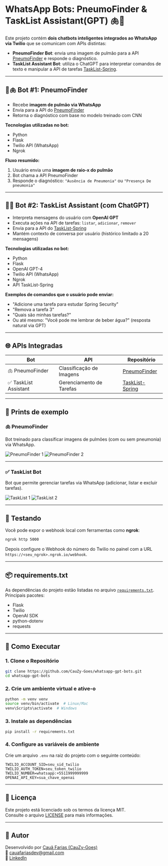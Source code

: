 
# WhatsApp Bots: PneumoFinder & TaskList Assistant(GPT) 🫁🤖

Este projeto contém **dois chatbots inteligentes integrados ao WhatsApp via Twilio** que se comunicam com APIs distintas:

- **PneumoFinder Bot**: envia uma imagem de pulmão para a API [PneumoFinder](https://github.com/CauZy-Goes/PneumoFinder) e responde o diagnóstico.
- **TaskList Assistant Bot**: utiliza o ChatGPT para interpretar comandos de texto e manipular a API de tarefas [TaskList-Spring](https://github.com/CauZy-Goes/TaskList-Spring).

---

## 🤖🫁 Bot #1: PneumoFinder

- Recebe **imagem de pulmão via WhatsApp**
- Envia para a API do [PneumoFinder](https://github.com/CauZy-Goes/PneumoFinder)
- Retorna o diagnóstico com base no modelo treinado com CNN

**Tecnologias utilizadas no bot:**
- Python
- Flask
- Twilio API (WhatsApp)
- Ngrok

**Fluxo resumido:**
1. Usuário envia uma **imagem de raio-x do pulmão**
2. Bot chama a API PneumoFinder
3. Responde o diagnóstico: `"Ausência de Pneumonia"` ou `"Presença De pneumonia"`

---

## 🤖✅ Bot #2: TaskList Assistant (com ChatGPT)

- Interpreta mensagens do usuário com **OpenAI GPT**
- Executa ações na API de tarefas: `listar`, `adicionar`, `remover`
- Envia para a API do [TaskList-Spring](https://github.com/CauZy-Goes/TaskList-Spring)
- Mantém contexto de conversa por usuário (histórico limitado a 20 mensagens)

**Tecnologias utilizadas no bot:**
- Python
- Flask
- OpenAI GPT-4
- Twilio API (WhatsApp)
- Ngrok
- API TaskList-Spring

**Exemplos de comandos que o usuário pode enviar:**
- "Adicione uma tarefa para estudar Spring Security"
- "Remova a tarefa 3"
- "Quais são minhas tarefas?"
- Ou até mesmo: "Você pode me lembrar de beber água?" (resposta natural via GPT)

---

## 🌐 APIs Integradas

| Bot | API                | Repositório                                          |
|-----|--------------------|-------------------------------------------------------|
| 🫁 PneumoFinder | Classificação de Imagens | [PneumoFinder](https://github.com/CauZy-Goes/PneumoFinder) |
| ✅ TaskList Assistant | Gerenciamento de Tarefas | [TaskList-Spring](https://github.com/CauZy-Goes/TaskList-Spring) |

---

## 📸 Prints de exemplo

### 🫁 PneumoFinder
Bot treinado para classificar imagens de pulmões (com ou sem pneumonia) via WhatsApp.

![PneumoFinder 1](https://github.com/CauZy-Goes/Meu_Chat_Bot_Twillio/blob/main/imgs_projeto/pneumofinder1.png)
![PneumoFinder 2](https://github.com/CauZy-Goes/Meu_Chat_Bot_Twillio/blob/main/imgs_projeto/pneumofinder2.png)

---

### ✅ TaskList Bot
Bot que permite gerenciar tarefas via WhatsApp (adicionar, listar e excluir tarefas).

![TaskList 1](https://github.com/CauZy-Goes/Meu_Chat_Bot_Twillio/blob/main/imgs_projeto/tasklist1.png)
![TaskList 2](https://github.com/CauZy-Goes/Meu_Chat_Bot_Twillio/blob/main/imgs_projeto/tasklist2.png)

---

## 🧪 Testando

Você pode expor o webhook local com ferramentas como **ngrok**:

```bash
ngrok http 5000
```

Depois configure o Webhook do número do Twilio no painel com a URL `https://<seu_ngrok>.ngrok.io/webhook`.

---

## 📦 requirements.txt

As dependências do projeto estão listadas no arquivo [`requirements.txt`](./requirements.txt). Principais pacotes:

- Flask
- Twilio
- OpenAI SDK
- python-dotenv
- requests

---

## 🚀 Como Executar

### 1. Clone o Repositório

```bash
git clone https://github.com/CauZy-Goes/whatsapp-gpt-bots.git
cd whatsapp-gpt-bots
```

### 2. Crie um ambiente virtual e ative-o

```bash
python -m venv venv
source venv/bin/activate  # Linux/Mac
venv\Scripts\activate  # Windows
```

### 3. Instale as dependências

```bash
pip install -r requirements.txt
```

### 4. Configure as variáveis de ambiente

Crie um arquivo `.env` na raiz do projeto com o seguinte conteúdo:

```
TWILIO_ACCOUNT_SID=seu_sid_twilio
TWILIO_AUTH_TOKEN=seu_token_twilio
TWILIO_NUMBER=whatsapp:+5511999999999
OPENAI_API_KEY=sua_chave_openai
```


---

## 📄 Licença

Este projeto está licenciado sob os termos da licença MIT.  
Consulte o arquivo [LICENSE](https://github.com/CauZy-Goes/Meu_Chat_Bot_Twillio/blob/main/LICENSE) para mais informações.

---
## 👤 Autor

Desenvolvido por [Cauã Farias (CauZy-Goes)](https://github.com/CauZy-Goes)  
📧 cauafariasdev@gmail.com  
💼 [LinkedIn]([https://www.linkedin.com/in/cauã-farias](https://www.linkedin.com/in/cau%C3%A3-farias-739013288/))

